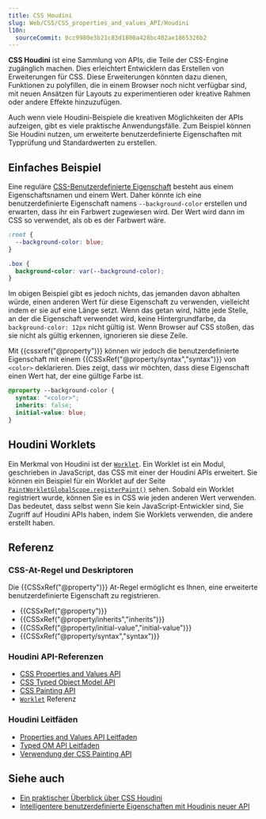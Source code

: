 ```yaml
---
title: CSS Houdini
slug: Web/CSS/CSS_properties_and_values_API/Houdini
l10n:
  sourceCommit: 0cc9980e3b21c83d1800a428bc402ae1865326b2
---
```


**CSS Houdini** ist eine Sammlung von APIs, die Teile der CSS-Engine zugänglich machen. Dies erleichtert Entwicklern das Erstellen von Erweiterungen für CSS. Diese Erweiterungen könnten dazu dienen, Funktionen zu polyfillen, die in einem Browser noch nicht verfügbar sind, mit neuen Ansätzen für Layouts zu experimentieren oder kreative Rahmen oder andere Effekte hinzuzufügen.

Auch wenn viele Houdini-Beispiele die kreativen Möglichkeiten der APIs aufzeigen, gibt es viele praktische Anwendungsfälle. Zum Beispiel können Sie Houdini nutzen, um erweiterte benutzerdefinierte Eigenschaften mit Typprüfung und Standardwerten zu erstellen.

## Einfaches Beispiel

Eine reguläre [CSS-Benutzerdefinierte Eigenschaft](/de/docs/Web/CSS/--*) besteht aus einem Eigenschaftsnamen und einem Wert. Daher könnte ich eine benutzerdefinierte Eigenschaft namens `--background-color` erstellen und erwarten, dass ihr ein Farbwert zugewiesen wird. Der Wert wird dann im CSS so verwendet, als ob es der Farbwert wäre.

```css
:root {
  --background-color: blue;
}

.box {
  background-color: var(--background-color);
}
```

Im obigen Beispiel gibt es jedoch nichts, das jemanden davon abhalten würde, einen anderen Wert für diese Eigenschaft zu verwenden, vielleicht indem er sie auf eine Länge setzt. Wenn das getan wird, hätte jede Stelle, an der die Eigenschaft verwendet wird, keine Hintergrundfarbe, da `background-color: 12px` nicht gültig ist. Wenn Browser auf CSS stoßen, das sie nicht als gültig erkennen, ignorieren sie diese Zeile.

Mit {{cssxref("@property")}} können wir jedoch die benutzerdefinierte Eigenschaft mit einem {{CSSxRef("@property/syntax","syntax")}} von `<color>` deklarieren. Dies zeigt, dass wir möchten, dass diese Eigenschaft einen Wert hat, der eine gültige Farbe ist.

```css
@property --background-color {
  syntax: "<color>";
  inherits: false;
  initial-value: blue;
}
```

## Houdini Worklets

Ein Merkmal von Houdini ist der [`Worklet`](/de/docs/Web/API/Worklet). Ein Worklet ist ein Modul, geschrieben in JavaScript, das CSS mit einer der Houdini APIs erweitert. Sie können ein Beispiel für ein Worklet auf der Seite [`PaintWorkletGlobalScope.registerPaint()`](/de/docs/Web/API/PaintWorkletGlobalScope/registerPaint) sehen. Sobald ein Worklet registriert wurde, können Sie es in CSS wie jeden anderen Wert verwenden. Das bedeutet, dass selbst wenn Sie kein JavaScript-Entwickler sind, Sie Zugriff auf Houdini APIs haben, indem Sie Worklets verwenden, die andere erstellt haben.

## Referenz

### CSS-At-Regel und Deskriptoren

Die {{CSSxRef("@property")}} At-Regel ermöglicht es Ihnen, eine erweiterte benutzerdefinierte Eigenschaft zu registrieren.

- {{CSSxRef("@property")}}
- {{CSSxRef("@property/inherits","inherits")}}
- {{CSSxRef("@property/initial-value","initial-value")}}
- {{CSSxRef("@property/syntax","syntax")}}

### Houdini API-Referenzen

- [CSS Properties and Values API](/de/docs/Web/API/CSS_Properties_and_Values_API)
- [CSS Typed Object Model API](/de/docs/Web/API/CSS_Typed_OM_API)
- [CSS Painting API](/de/docs/Web/API/CSS_Painting_API)
- [`Worklet`](/de/docs/Web/API/Worklet) Referenz

### Houdini Leitfäden

- [Properties and Values API Leitfaden](/de/docs/Web/API/CSS_Properties_and_Values_API/guide)
- [Typed OM API Leitfaden](/de/docs/Web/API/CSS_Typed_OM_API/Guide)
- [Verwendung der CSS Painting API](/de/docs/Web/API/CSS_Painting_API/Guide)

## Siehe auch

- [Ein praktischer Überblick über CSS Houdini](https://www.smashingmagazine.com/2020/03/practical-overview-css-houdini/)
- [Intelligentere benutzerdefinierte Eigenschaften mit Houdinis neuer API](https://web.dev/articles/css-props-and-vals)
